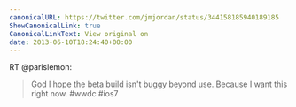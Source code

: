 ```yaml
---
canonicalURL: https://twitter.com/jmjordan/status/344158185940189185
ShowCanonicalLink: true
CanonicalLinkText: View original on
date: 2013-06-10T18:24:40+00:00
---
```

RT @parislemon:
> God I hope the beta build isn't buggy beyond use. Because I want this right now. #wwdc #ios7